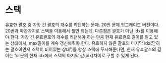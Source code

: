 # 스택
유효한 괄호 중 가장 긴 괄호의 개수를 리턴하는 문제. 20번 문제 업그레이드 버전이다. 20번과 마찬가지로 스택을 이용해서 풀면 되는데, 다른점은 괄호가 아닌 idx를 이용해야 한다. 가장 긴 유효괄호의 개수를 리턴해야 하는 만큼 현재 유효괄호 길이를 알고 있는 상태에서, max길이를 계속 갱신해줘야 한다. 유효하지 않은 괄호의 마지막 idx(닫히는 괄호이면서 스택이 비어있는 상태')를 항상 스택에 푸시해준다면, 현재 유효괄호의 길이는 for문의 현재 idx에서 스택의 마지막 값(idx)차이로 구할 수 있게 된다.